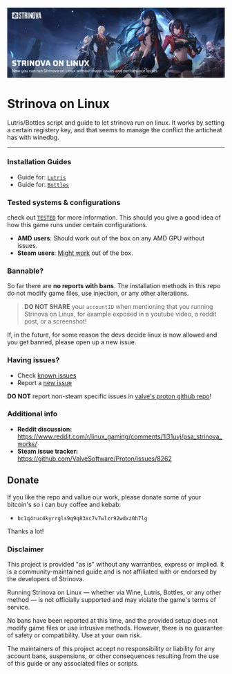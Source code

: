 ![](./images/cover.png)

# Strinova on Linux
Lutris/Bottles script and guide to let strinova run on linux. It works by setting a certain registery key, and that seems to manage the conflict the anticheat has with winedbg.

<hr></hr>

### Installation Guides
- Guide for: [`Lutris`](./lutris/INSTALLATION.md)
- Guide for: [`Bottles`](./bottles/INSTALLATION.md)

### Tested systems & configurations
check out [`TESTED`](./TESTED.md) for more information. This should you give a good idea of how this game runs under certain configurations.

- **AMD users**: Should work out of the box on any AMD GPU without issues.
- **Steam users**: [Might work](https://github.com/aamaanaa/strinova-linux/issues/28) out of the box.

### Bannable?
So far there are **no reports with bans**. The installation methods in this repo do not modify game files, use injection, or any other alterations.

> **DO NOT SHARE** your `accountID` when mentioning that you running Strinova on Linux, for example exposed in a youtube video, a reddit post, or a screenshot!

If, in the future, for some reason the devs decide linux is now allowed and you get banned, please open up a new issue.

### Having issues?
- Check [known issues](./KNOWN_ISSUES.md) 
- Report a [new issue](https://github.com/aamaanaa/strinova-linux/issues/new/choose)

**DO NOT** report non-steam specific issues in [valve's proton github repo](https://github.com/ValveSoftware/Proton/issues/8262)!

### Additional info
- **Reddit discussion:** https://www.reddit.com/r/linux_gaming/comments/1l31uvj/psa_strinova_works/
- **Steam issue tracker:** https://github.com/ValveSoftware/Proton/issues/8262

## Donate
If you like the repo and vallue our work, please donate some of your bitcoin's so i can buy coffee and kebab:
- `bc1q4ruc4kyrrgls9q9q83xc7v7wlzr92wdxz0h7lg`

Thanks a lot!

### Disclaimer
This project is provided "as is" without any warranties, express or implied. It is a community-maintained guide and is not affiliated with or endorsed by the developers of Strinova.

Running Strinova on Linux — whether via Wine, Lutris, Bottles, or any other method — is not officially supported and may violate the game's terms of service.

No bans have been reported at this time, and the provided setup does not modify game files or use intrusive methods. However, there is no guarantee of safety or compatibility. Use at your own risk.

The maintainers of this project accept no responsibility or liability for any account bans, suspensions, or other consequences resulting from the use of this guide or any associated files or scripts.
